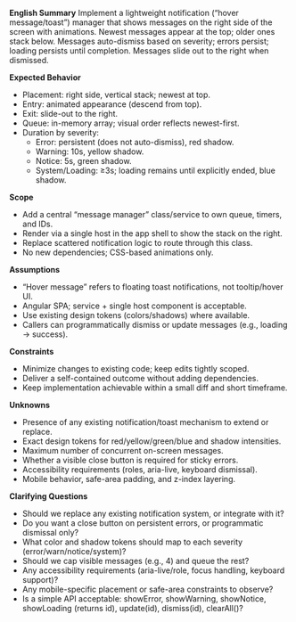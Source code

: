 **English Summary**
Implement a lightweight notification (“hover message/toast”) manager that shows messages on the right side of the screen with animations. Newest messages appear at the top; older ones stack below. Messages auto-dismiss based on severity; errors persist; loading persists until completion. Messages slide out to the right when dismissed.

**Expected Behavior**
- Placement: right side, vertical stack; newest at top.
- Entry: animated appearance (descend from top).
- Exit: slide-out to the right.
- Queue: in-memory array; visual order reflects newest-first.
- Duration by severity:
  - Error: persistent (does not auto-dismiss), red shadow.
  - Warning: 10s, yellow shadow.
  - Notice: 5s, green shadow.
  - System/Loading: ≥3s; loading remains until explicitly ended, blue shadow.

**Scope**
- Add a central “message manager” class/service to own queue, timers, and IDs.
- Render via a single host in the app shell to show the stack on the right.
- Replace scattered notification logic to route through this class.
- No new dependencies; CSS-based animations only.

**Assumptions**
- “Hover message” refers to floating toast notifications, not tooltip/hover UI.
- Angular SPA; service + single host component is acceptable.
- Use existing design tokens (colors/shadows) where available.
- Callers can programmatically dismiss or update messages (e.g., loading → success).

**Constraints**
- Minimize changes to existing code; keep edits tightly scoped.
- Deliver a self-contained outcome without adding dependencies.
- Keep implementation achievable within a small diff and short timeframe.

**Unknowns**
- Presence of any existing notification/toast mechanism to extend or replace.
- Exact design tokens for red/yellow/green/blue and shadow intensities.
- Maximum number of concurrent on-screen messages.
- Whether a visible close button is required for sticky errors.
- Accessibility requirements (roles, aria-live, keyboard dismissal).
- Mobile behavior, safe-area padding, and z-index layering.

**Clarifying Questions**
- Should we replace any existing notification system, or integrate with it?
- Do you want a close button on persistent errors, or programmatic dismissal only?
- What color and shadow tokens should map to each severity (error/warn/notice/system)?
- Should we cap visible messages (e.g., 4) and queue the rest?
- Any accessibility requirements (aria-live/role, focus handling, keyboard support)?
- Any mobile-specific placement or safe-area constraints to observe?
- Is a simple API acceptable: showError, showWarning, showNotice, showLoading (returns id), update(id), dismiss(id), clearAll()?